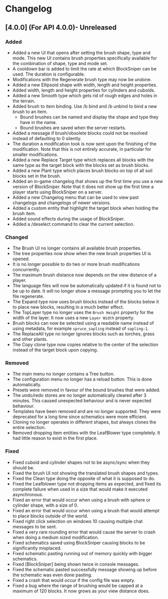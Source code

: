 # Changelog

## [4.0.0] (For API 4.0.0)- Unreleased
### Added
- Added a new UI that opens after setting the brush shape, type and mode. This new UI contains brush properties specifically available for the combination of shape, type and mode set.
- A cooldown bar is added to limit the rate at which BlockSniper can be used. The duration is configurable.
- Modifications with the Regenerate brush type may now be undone.
- Added a new Ellipsoid shape with width, length and height properties.
- Added width, length and height properties for cylinders and cuboids.
- Added a new Smooth type which gets rid of rough edges and holes in the terrain.
- Added brush to item binding. Use /b bind and /b unbind to bind a new brush to an item.
    - Bound brushes can be named and display the shape and type they have in the name.
    - Bound brushes are saved when the server restarts.
- Added a message if brush/obsolete blocks could not be resolved instead of defaulting to 0 silently.
- The duration a modification took is now sent upon the finishing of the modification. Note that this is not entirely accurate, in particular for smaller modifications.
- Added a new Replace Target type which replaces all blocks with the same type as the target block with the blocks set as brush blocks.
- Added a new Plant type which places brush blocks on top of all soil blocks set in the brush.
- Added an in-game changelog that shows up the first time you use a new version of BlockSniper. Note that it does not show up the first time a player starts using BlockSniper on a server.
- Added a new Changelog menu that can be used to view past changelogs and changelogs of newer versions.
- Added a custom entity that highlight the target block when holding the brush item.
- Added sound effects during the usage of BlockSniper.
- Added a /deselect command to clear the current selection.

### Changed
- The Brush UI no longer contains all available brush properties.
- The tree properties now show when the new brush properties UI is opened.
- It is no longer possible to do two or more brush modifications concurrently.
- The maximum brush distance now depends on the view distance of a player.
- The language files will now be automatically updated if it is found not to be up to date. It will no longer show a message prompting you to let the file regenerate.
- The Expand type now uses brush blocks instead of the blocks below it to place new blocks, resulting in a much better effect.
- The TopLayer type no longer uses the `Brush Height` property for the width of the layer. It now uses a new `Layer Width` property.
- Brush blocks can now be selected using a readable name instead of using metadata, for example `spruce_sapling` instead of `sapling:1`.
- The ReplaceAll type no longer ignores blocks such as torches, grass and other plants.
- The Copy clone type now copies relative to the center of the selection instead of the target block upon copying.

### Removed
- The main menu no longer contains a Tree button.
- The configuration menu no longer has a reload button. This is done automatically.
- Presets were removed in favour of the bound brushes that were added.
- The undo/redo stores are no longer automatically cleared after 3 minutes. This caused unexpected behaviour and is never expected behaviour.
- Templates have been removed and are no longer supported. They were deprecated for a long time since schematics were more efficient.
- Cloning no longer operates in different shapes, but always clones the entire selection.
- Removed dropping item entities with the LeafBlower type completely. It had little reason to exist in the first place.

### Fixed
- Fixed cuboid and cylinder shapes not to be async/sync when they should be.
- Fixed the brush UI not showing the translated brush shapes and types.
- Fixed the Clean type doing the opposite of what it is supposed to do.
- Fixed the Leafblower type not dropping items as expected, and fixed its complete failure when used in a size that would make it executed asynchronous.
- Fixed an error that would occur when using a brush with sphere or cylinder shape, with a size of 0.
- Fixed an error that would occur when using a brush that would attempt to place blocks outside of the world.
- Fixed right click selection on windows 10 causing multiple chat messages to be sent.
- Fixed a very rare rounding error that would cause the server to crash when doing a medium sized modification.
- Fixed schematics saved using BlockSniper causing blocks to be significantly misplaced.
- Fixed schematic pasting running out of memory quickly with bigger schematics.
- Fixed [BlockSniper] being shown twice in console messages.
- Fixed the schematic pasted successfully message showing up before the schematic was even done pasting.
- Fixed a crash that would occur if the config file was empty.
- Fixed a bug where the range of brushing would be capped at a maximum of 120 blocks. It now grows as your view distance does.
